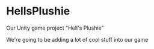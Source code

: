 # HellsPlushie
Our Unity game project "Hell's Plushie"

We're going to be adding a lot of cool stuff into our game